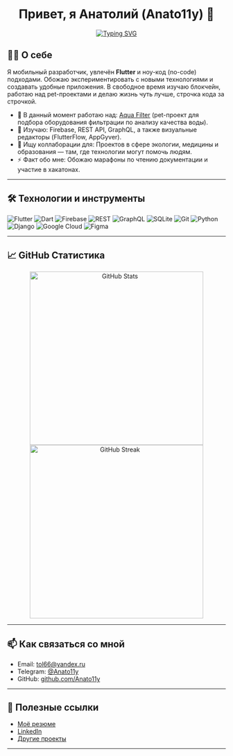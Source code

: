 <h1 align="center">Привет, я Анатолий (Anato11y) 👋</h1>

<p align="center">
  <a href="https://github.com/Anato11y">
    <img src="https://readme-typing-svg.herokuapp.com?size=24&width=500&lines=Flutter+Developer;No-code+Enthusiast;Always+learning+new+things" alt="Typing SVG" />
  </a>
</p>

## 🙋‍♂️ О себе
Я мобильный разработчик, увлечён **Flutter** и ноу-код (no-code) подходами. Обожаю экспериментировать с новыми технологиями и создавать удобные приложения. В свободное время изучаю блокчейн, работаю над pet-проектами и делаю жизнь чуть лучше, строчка кода за строчкой.

- 🔭 В данный момент работаю над: 
  [Aqua Filter](https://github.com/Anato11y/aqua_filter) (pet-проект для подбора оборудования фильтрации по анализу качества воды).
- 🌱 Изучаю:
  Firebase, REST API, GraphQL, а также визуальные редакторы (FlutterFlow, AppGyver).
- 👯 Ищу коллаборации для:
  Проектов в сфере экологии, медицины и образования — там, где технологии могут помочь людям.
- ⚡ Факт обо мне:
  Обожаю марафоны по чтению документации и участие в хакатонах.

---

## 🛠 Технологии и инструменты

<p>
  <img src="https://img.shields.io/badge/Flutter-02569B?style=for-the-badge&logo=flutter&logoColor=white" alt="Flutter" />
  <img src="https://img.shields.io/badge/Dart-0175C2?style=for-the-badge&logo=dart&logoColor=white" alt="Dart" />
  <img src="https://img.shields.io/badge/Firebase-FFCA28?style=for-the-badge&logo=firebase&logoColor=white" alt="Firebase" />
  <img src="https://img.shields.io/badge/REST%20API-02569B?style=for-the-badge&logo=postman&logoColor=white" alt="REST" />
  <img src="https://img.shields.io/badge/GraphQL-E10098?style=for-the-badge&logo=graphql&logoColor=white" alt="GraphQL" />
  <img src="https://img.shields.io/badge/SQLite-003B57?style=for-the-badge&logo=sqlite&logoColor=white" alt="SQLite" />
  <img src="https://img.shields.io/badge/Git-F05032?style=for-the-badge&logo=git&logoColor=white" alt="Git" />
  <img src="https://img.shields.io/badge/Python-3776AB?style=for-the-badge&logo=python&logoColor=white" alt="Python" />
  <img src="https://img.shields.io/badge/Django-092E20?style=for-the-badge&logo=django&logoColor=white" alt="Django" />
  <img src="https://img.shields.io/badge/Google%20Cloud-4285F4?style=for-the-badge&logo=google-cloud&logoColor=white" alt="Google Cloud" />
  <img src="https://img.shields.io/badge/Figma-F24E1E?style=for-the-badge&logo=figma&logoColor=white" alt="Figma" />
</p>

---

## 📈 GitHub Статистика

<p align="center">
  <img src="https://github-readme-stats.vercel.app/api?username=Anato11y&show_icons=true&theme=radical" alt="GitHub Stats" width="400" />
  <img src="https://github-readme-streak-stats.herokuapp.com/?user=Anato11y&theme=radical&hide_border=true" alt="GitHub Streak" width="400" />
</p>

---

## 📫 Как связаться со мной

- Email: [tol66@yandex.ru](mailto:tol66@yandex.ru)
- Telegram: [@Anato11y](https://t.me/Anato11y)  
- GitHub: [github.com/Anato11y](https://github.com/Anato11y)

---

## 🔗 Полезные ссылки

- [Моё резюме](#) <!-- Ссылка на ваш резюме, если хотите -->
- [LinkedIn](#) <!-- Если у вас есть LinkedIn -->
- [Другие проекты](#) <!-- Можно добавить ссылку на дополнительные репозитории -->

---

<p align="center">
  <img src="https://komarev.com/ghpvc/?username=Anato11y&style=flat-square&color=blue" alt=""/>
</p>
